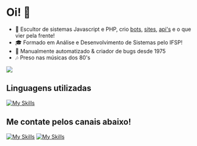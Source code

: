 <h1>Oi! 👋</h1>

- 🔭 Escultor de sistemas Javascript e PHP, crio [bots](https://github.com/Alonses/Alonsal), [sites](https://github.com/odnols/inventario-mine), [api's](https://github.com/Alonses/Apisal) e o que vier pela frente!
- 🎓 Formado em Análise e Desenvolvimento de Sistemas pelo IFSP!
- 🐛 Manualmente automatizado & criador de bugs desde 1975
- 🎶 Preso nas músicas dos 80's

<img src="https://user-images.githubusercontent.com/56841881/225772041-79a9f27f-cb88-41ab-aaed-67eacfa0ad99.png">

<h2>Linguagens utilizadas</h2>

[![My Skills](https://skillicons.dev/icons?i=js,html,css,php,mysql,mongodb,nodejs,jquery)](https://skillicons.dev)

<h2>Me contate pelos canais abaixo!</h2>

[![My Skills](https://skillicons.dev/icons?i=discord)](https://discord.gg/d6NWS5CCDQ)
[![My Skills](https://skillicons.dev/icons?i=linkedin)](https://www.linkedin.com/in/gusbra)
